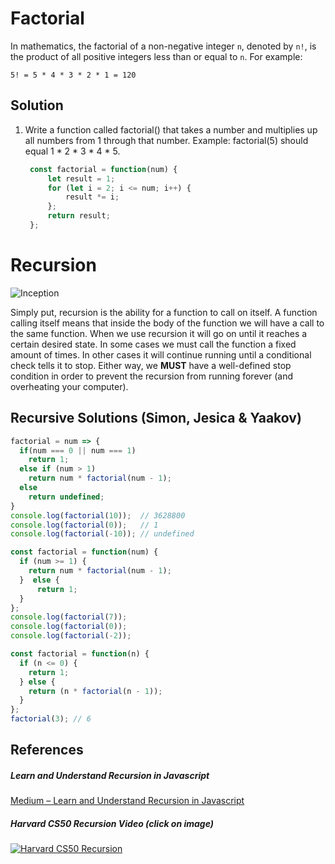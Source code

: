 # Factorial

In mathematics, the factorial of a non-negative integer `n`, 
denoted by `n!`, is the product of all positive integers less 
than or equal to `n`. For example:

```
5! = 5 * 4 * 3 * 2 * 1 = 120
```

## Solution
1. Write a function called factorial() that takes a number and multiplies up all numbers from 1 through that number. Example: factorial(5) should equal 1 * 2 * 3 * 4 * 5.

   ```js
    const factorial = function(num) {
        let result = 1;
        for (let i = 2; i <= num; i++) {
            result *= i;
        };
        return result;
    };
   ```

# Recursion

![Inception](https://media.giphy.com/media/7pHTiZYbAoq40/giphy.gif)

Simply put, recursion is the ability for a function to call on itself. A function calling itself means that inside the body of the function we will have a call to the same function. When we use recursion it will go on until it reaches a certain desired state. In some cases we must call the function a fixed amount of times. In other cases it will continue running until a conditional check tells it to stop. Either way, we **MUST** have a well-defined stop condition in order to prevent the recursion from running forever (and overheating your computer).

## Recursive Solutions (Simon, Jesica & Yaakov)

   ```js
   factorial = num => {
     if(num === 0 || num === 1)
       return 1;
     else if (num > 1)
       return num * factorial(num - 1);
     else
       return undefined;
   }
   console.log(factorial(10));  // 3628800
   console.log(factorial(0));   // 1
   console.log(factorial(-10)); // undefined
   ```

   ```js
   const factorial = function(num) {
     if (num >= 1) {
       return num * factorial(num - 1);
     }  else {
         return 1;
     }
   };
   console.log(factorial(7));
   console.log(factorial(0));
   console.log(factorial(-2));
   ```

   ```js
   const factorial = function(n) {
     if (n <= 0) { 
       return 1;
     } else { 
       return (n * factorial(n - 1));
     }
   };
   factorial(3); // 6
   ```

## References

##### Learn and Understand Recursion in Javascript

[Medium – Learn and Understand Recursion in Javascript](https://codeburst.io/learn-and-understand-recursion-in-javascript-b588218e87ea)

##### Harvard CS50 Recursion Video (_click on image_)

[![Harvard CS50 Recursion](https://i.ytimg.com/vi/mz6tAJMVmfM/maxresdefault.jpg)](https://youtu.be/mz6tAJMVmfM)
